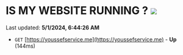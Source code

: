 # IS MY WEBSITE RUNNING ? [![](https://img.shields.io/static/v1?label=Sponsor&message=%E2%9D%A4&logo=GitHub&color=%23fe8e86)](https://github.com/sponsors/<username>)

Last updated: **5/1/2024, 6:44:26 AM**

- `GET` [https://youssefservice.me](https://youssefservice.me) - **Up** (144ms)
